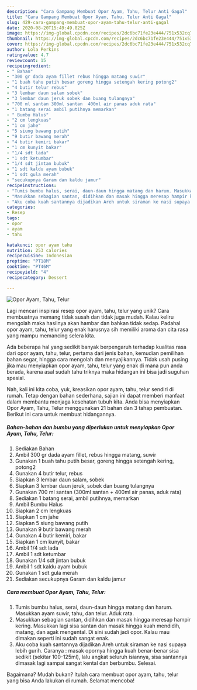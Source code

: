 ```yaml
---
description: "Cara Gampang Membuat Opor Ayam, Tahu, Telur Anti Gagal"
title: "Cara Gampang Membuat Opor Ayam, Tahu, Telur Anti Gagal"
slug: 429-cara-gampang-membuat-opor-ayam-tahu-telur-anti-gagal
date: 2020-08-20T15:49:49.825Z
image: https://img-global.cpcdn.com/recipes/2dc6bc71fe23e444/751x532cq70/opor-ayam-tahu-telur-foto-resep-utama.jpg
thumbnail: https://img-global.cpcdn.com/recipes/2dc6bc71fe23e444/751x532cq70/opor-ayam-tahu-telur-foto-resep-utama.jpg
cover: https://img-global.cpcdn.com/recipes/2dc6bc71fe23e444/751x532cq70/opor-ayam-tahu-telur-foto-resep-utama.jpg
author: Lola Perkins
ratingvalue: 4.7
reviewcount: 15
recipeingredient:
- " Bahan"
- "300 gr dada ayam fillet rebus hingga matang suwir"
- "1 buah tahu putih besar goreng hingga setengah kering potong2"
- "4 butir telur rebus"
- "3 lembar daun salam sobek"
- "3 lembar daun jeruk sobek dan buang tulangnya"
- "700 ml santan 300ml santan  400ml air panas aduk rata"
- "1 batang serai ambil putihnya memarkan"
- " Bumbu Halus"
- "2 cm lengkuas"
- "1 cm jahe"
- "5 siung bawang putih"
- "9 butir bawang merah"
- "4 butir kemiri bakar"
- "1 cm kunyit bakar"
- "1/4 sdt lada"
- "1 sdt ketumbar"
- "1/4 sdt jintan bubuk"
- "1 sdt kaldu ayam bubuk"
- "1 sdt gula merah"
- "secukupnya Garam dan kaldu jamur"
recipeinstructions:
- "Tumis bumbu halus, serai, daun-daun hingga matang dan harum. Masukkan ayam suwir, tahu, dan telur. Aduk rata."
- "Masukkan sebagian santan, didihkan dan masak hingga meresap hampir kering. Masukkan lagi sisa santan dan masak hingga kuah mendidih, matang, dan agak mengental. Di sini sudah jadi opor. Kalau mau dimakan seperti ini sudah sangat enak."
- "Aku coba kuah santannya dijadikan Areh untuk siraman ke nasi supaya lebih gurih. Caranya : masak opornya hingga kuah benar-benar sisa sedikit (sekitar 100-125ml), lalu angkat seluruh isiannya, sisa santannya dimasak lagi sampai sangat kental dan berbumbu. Selesai."
categories:
- Resep
tags:
- opor
- ayam
- tahu

katakunci: opor ayam tahu 
nutrition: 253 calories
recipecuisine: Indonesian
preptime: "PT18M"
cooktime: "PT46M"
recipeyield: "4"
recipecategory: Dessert

---
```



![Opor Ayam, Tahu, Telur](https://img-global.cpcdn.com/recipes/2dc6bc71fe23e444/751x532cq70/opor-ayam-tahu-telur-foto-resep-utama.jpg)

Lagi mencari inspirasi resep opor ayam, tahu, telur yang unik? Cara membuatnya memang tidak susah dan tidak juga mudah. Kalau keliru mengolah maka hasilnya akan hambar dan bahkan tidak sedap. Padahal opor ayam, tahu, telur yang enak harusnya sih memiliki aroma dan cita rasa yang mampu memancing selera kita.

Ada beberapa hal yang sedikit banyak berpengaruh terhadap kualitas rasa dari opor ayam, tahu, telur, pertama dari jenis bahan, kemudian pemilihan bahan segar, hingga cara mengolah dan menyajikannya. Tidak usah pusing jika mau menyiapkan opor ayam, tahu, telur yang enak di mana pun anda berada, karena asal sudah tahu triknya maka hidangan ini bisa jadi suguhan spesial.




Nah, kali ini kita coba, yuk, kreasikan opor ayam, tahu, telur sendiri di rumah. Tetap dengan bahan sederhana, sajian ini dapat memberi manfaat dalam membantu menjaga kesehatan tubuh kita. Anda bisa menyiapkan Opor Ayam, Tahu, Telur menggunakan 21 bahan dan 3 tahap pembuatan. Berikut ini cara untuk membuat hidangannya.

<!--inarticleads1-->

##### Bahan-bahan dan bumbu yang diperlukan untuk menyiapkan Opor Ayam, Tahu, Telur:

1. Sediakan  Bahan
1. Ambil 300 gr dada ayam fillet, rebus hingga matang, suwir
1. Gunakan 1 buah tahu putih besar, goreng hingga setengah kering, potong2
1. Gunakan 4 butir telur, rebus
1. Siapkan 3 lembar daun salam, sobek
1. Siapkan 3 lembar daun jeruk, sobek dan buang tulangnya
1. Gunakan 700 ml santan (300ml santan + 400ml air panas, aduk rata)
1. Sediakan 1 batang serai, ambil putihnya, memarkan
1. Ambil  Bumbu Halus
1. Siapkan 2 cm lengkuas
1. Siapkan 1 cm jahe
1. Siapkan 5 siung bawang putih
1. Gunakan 9 butir bawang merah
1. Gunakan 4 butir kemiri, bakar
1. Siapkan 1 cm kunyit, bakar
1. Ambil 1/4 sdt lada
1. Ambil 1 sdt ketumbar
1. Gunakan 1/4 sdt jintan bubuk
1. Ambil 1 sdt kaldu ayam bubuk
1. Gunakan 1 sdt gula merah
1. Sediakan secukupnya Garam dan kaldu jamur




<!--inarticleads2-->

##### Cara membuat Opor Ayam, Tahu, Telur:

1. Tumis bumbu halus, serai, daun-daun hingga matang dan harum. Masukkan ayam suwir, tahu, dan telur. Aduk rata.
1. Masukkan sebagian santan, didihkan dan masak hingga meresap hampir kering. Masukkan lagi sisa santan dan masak hingga kuah mendidih, matang, dan agak mengental. Di sini sudah jadi opor. Kalau mau dimakan seperti ini sudah sangat enak.
1. Aku coba kuah santannya dijadikan Areh untuk siraman ke nasi supaya lebih gurih. Caranya : masak opornya hingga kuah benar-benar sisa sedikit (sekitar 100-125ml), lalu angkat seluruh isiannya, sisa santannya dimasak lagi sampai sangat kental dan berbumbu. Selesai.




Bagaimana? Mudah bukan? Itulah cara membuat opor ayam, tahu, telur yang bisa Anda lakukan di rumah. Selamat mencoba!
